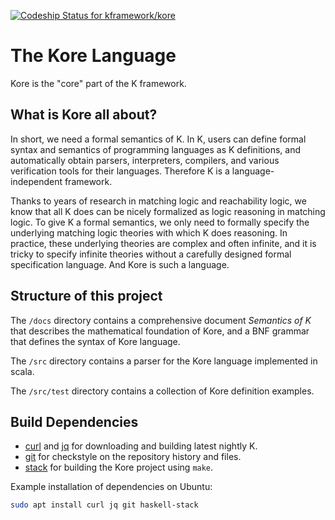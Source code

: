 [ ![Codeship Status for kframework/kore](https://app.codeship.com/projects/788a4510-bea7-0134-5644-0204b74559cb/status?branch=master)](https://app.codeship.com/projects/196330)

# The Kore Language

Kore is the "core" part of the K framework.

## What is Kore all about?

In short, we need a formal semantics of K.
In K, users can define formal syntax and semantics of
programming languages as K definitions, and automatically obtain
parsers, interpreters, compilers, and various verification tools
for their languages.
Therefore K is a language-independent framework.

Thanks to years of research in matching logic and reachability
logic, we know that all K does can be nicely formalized as
logic reasoning in matching logic.
To give K a formal semantics, we only need to formally specify
the underlying matching logic theories with which K does reasoning.
In practice, these underlying theories are complex and often
infinite, and it is tricky to specify infinite theories without
a carefully designed formal specification language.
And Kore is such a language.

## Structure of this project

The `/docs` directory contains a comprehensive document _Semantics of K_
that describes the mathematical foundation of Kore, and a BNF grammar
that defines the syntax of Kore language.

The `/src` directory contains a parser for the Kore language implemented
in scala.

The `/src/test` directory contains a collection of Kore definition examples.

## Build Dependencies

-   [curl](https://curl.haxx.se/) and [jq](https://stedolan.github.io/jq/) for downloading and building latest nightly K.
-   [git](https://git-scm.com/) for checkstyle on the repository history and files.
-   [stack](https://www.haskellstack.org/) for building the Kore project using `make`.

Example installation of dependencies on Ubuntu:

```sh
sudo apt install curl jq git haskell-stack
```
